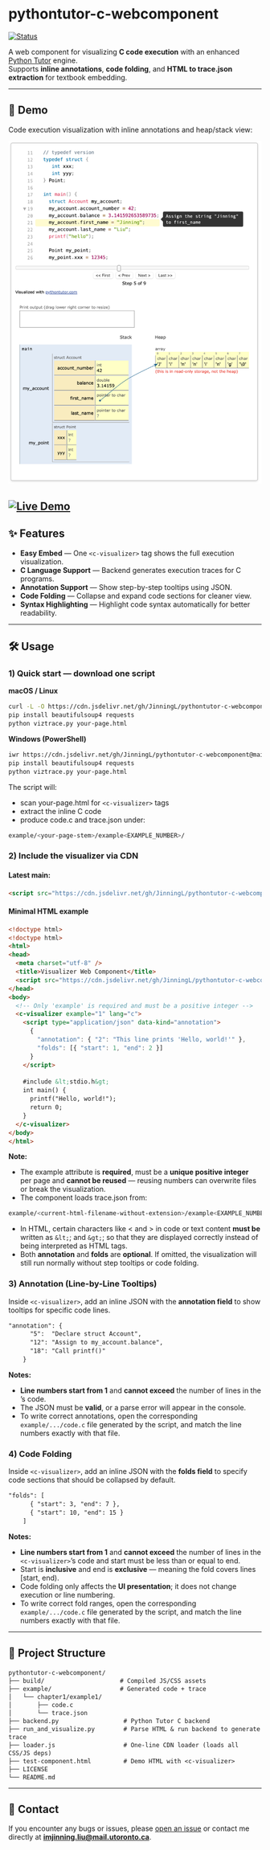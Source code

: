 # pythontutor-c-webcomponent

[![Status](https://img.shields.io/badge/status-work%20in%20progress-yellow)](https://github.com/JinningL/pythontutor-c-webcomponent)

A web component for visualizing **C code execution** with an enhanced [Python Tutor](https://pythontutor.com/) engine.  
Supports **inline annotations**, **code folding**, and **HTML to trace.json extraction** for textbook embedding.

---

## 📸 Demo

Code execution visualization with inline annotations and heap/stack view:


 ![Code Step](docs/demo.png)

[![Live Demo](https://img.shields.io/badge/Demo-Live-blue)](https://JinningL.github.io/pythontutor-c-webcomponent/test-component.html)
---

## ✨ Features

- **Easy Embed** — One `<c-visualizer>` tag shows the full execution visualization.
- **C Language Support** — Backend generates execution traces for C programs.
- **Annotation Support** — Show step-by-step tooltips using JSON.
- **Code Folding** — Collapse and expand code sections for cleaner view.
- **Syntax Highlighting** — Highlight code syntax automatically for better readability.

---
## 🛠 Usage

### 1) Quick start — download one script
**macOS / Linux**
```bash
curl -L -O https://cdn.jsdelivr.net/gh/JinningL/pythontutor-c-webcomponent@main/viztrace.py
pip install beautifulsoup4 requests
python viztrace.py your-page.html
```

**Windows (PowerShell)**
```bash
iwr https://cdn.jsdelivr.net/gh/JinningL/pythontutor-c-webcomponent@main/viztrace.py -OutFile viztrace.py
pip install beautifulsoup4 requests
python viztrace.py your-page.html
```

The script will:
- scan your-page.html for `<c-visualizer>` tags
- extract the inline C code
- produce code.c and trace.json under:
 ```bash
 example/<your-page-stem>/example<EXAMPLE_NUMBER>/
 ```

### 2) Include the visualizer via CDN

#### **Latest main:**
```html
<script src="https://cdn.jsdelivr.net/gh/JinningL/pythontutor-c-webcomponent@28e1db2/loader.js"></script>
```

#### **Minimal HTML example**
```html
<!doctype html>
<!doctype html>
<html>
<head>
  <meta charset="utf-8" />
  <title>Visualizer Web Component</title>
  <script src="https://cdn.jsdelivr.net/gh/JinningL/pythontutor-c-webcomponent@28e1db2/loader.js"></script>
</head>
<body>
  <!-- Only 'example' is required and must be a positive integer -->
  <c-visualizer example="1" lang="c">
    <script type="application/json" data-kind="annotation">
      {
        "annotation": { "2": "This line prints 'Hello, world!'" },
        "folds": [{ "start": 1, "end": 2 }]
      }
    </script>

    #include &lt;stdio.h&gt;
    int main() {
      printf("Hello, world!");
      return 0;
    }
  </c-visualizer>
</body>
</html>
```

**Note:**  
- The example attribute is **required**, must be a **unique positive integer** per page and **cannot be reused** — reusing numbers can overwrite files or break the visualization.
- The component loads trace.json from:
```bash
example/<current-html-filename-without-extension>/example<EXAMPLE_NUMBER>/trace.json
```
- In HTML, certain characters like < and > in code or text content **must be** written as `&lt;`; and `&gt;`; so that they are displayed correctly instead of being interpreted as HTML tags.
- Both **annotation** and **folds** are **optional**. If omitted, the visualization will still run normally without step tooltips or code folding.

### 3) Annotation (Line-by-Line Tooltips)
Inside `<c-visualizer>`, add an inline JSON with the **annotation field** to show tooltips for specific code lines.
```html
"annotation": {
      "5":  "Declare struct Account",
      "12": "Assign to my_account.balance",
      "18": "Call printf()"   
    }
```
**Notes:**
- **Line numbers start from 1** and **cannot exceed** the number of lines in the <c-visualizer>’s code.
- The JSON must be **valid**, or a parse error will appear in the console.
- To write correct annotations, open the corresponding `example/.../code.c` file generated by the script, and match the line numbers exactly with that file.

### 4) Code Folding
Inside `<c-visualizer>`, add an inline JSON with the **folds field** to specify code sections that should be collapsed by default.
```html
"folds": [
      { "start": 3, "end": 7 },
      { "start": 10, "end": 15 }
    ]
```
**Notes:**
- **Line numbers start from 1** and **cannot exceed** the number of lines in the `<c-visualizer>`’s code and start must be less than or equal to end.
- Start is **inclusive** and end is **exclusive** — meaning the fold covers lines [start, end).
- Code folding only affects the **UI presentation**; it does not change execution or line numbering.
- To write correct fold ranges, open the corresponding `example/.../code.c` file generated by the script, and match the line numbers exactly with that file.

---
## 📂 Project Structure

```plaintext
pythontutor-c-webcomponent/
├── build/                     # Compiled JS/CSS assets
├── example/                   # Generated code + trace 
│   └── chapter1/example1/
│       ├── code.c
│       └── trace.json
├── backend.py                  # Python Tutor C backend
├── run_and_visualize.py        # Parse HTML & run backend to generate trace
├── loader.js                   # One-line CDN loader (loads all CSS/JS deps)
├── test-component.html         # Demo HTML with <c-visualizer>
├── LICENSE
└── README.md
```
---
## 🐞 Contact

If you encounter any bugs or issues, please [open an issue](https://github.com/JinningL/pythontutor-c-webcomponent/issues) or contact me directly at **imjinning.liu@mail.utoronto.ca**.
